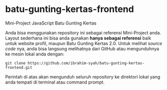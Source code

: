 # batu-gunting-kertas-frontend
Mini-Project JavaScript Batu Gunting Kertas

Anda bisa menggunakan repository ini sebagai referensi Mini-Project anda. Layout sederhana ini bisa anda gunakan __hanya sebagai referensi__ baik untuk website profil, maupun Batu Gunting Kertas 2.0.
Untuk melihat _source_ _code_ nya, anda bisa langsung melihatnya dari GitHub atau mengunduhnya ke mesin lokal anda dengan:
```
git clone https://github.com/ibrahim-syah/batu-gunting-kertas-frontend.git
```
Perintah di atas akan mengunduh seluruh repository ke direktori lokal yang anda tempati di terminal atau command prompt.
